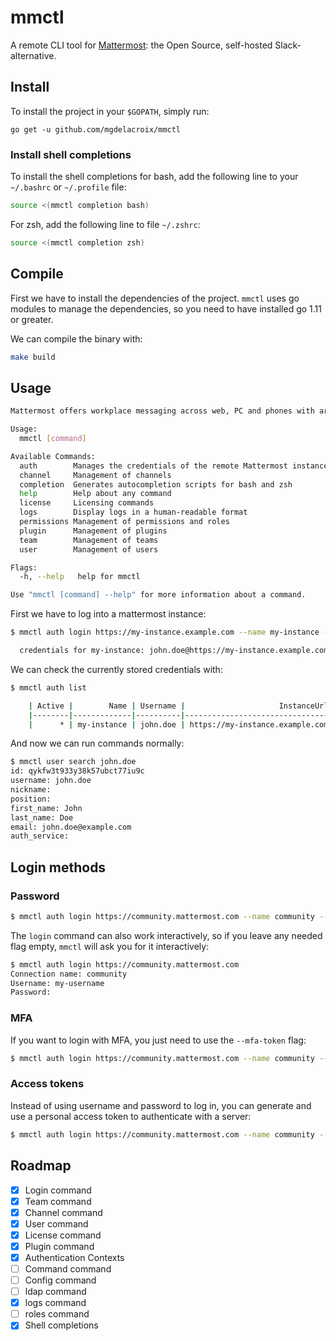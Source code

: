 # mmctl

A remote CLI tool for
[Mattermost](https://github.com/mattermost/mattermost-server): the
Open Source, self-hosted Slack-alternative.

## Install

To install the project in your `$GOPATH`, simply run:

```
go get -u github.com/mgdelacroix/mmctl
```

### Install shell completions

To install the shell completions for bash, add the following line to
your `~/.bashrc` or `~/.profile` file:

```sh
source <(mmctl completion bash)
```

For zsh, add the following line to file `~/.zshrc`:

```sh
source <(mmctl completion zsh)
```

## Compile

First we have to install the dependencies of the project. `mmctl` uses
go modules to manage the dependencies, so you need to have installed
go 1.11 or greater.

We can compile the binary with:

```sh
make build
```

## Usage

```sh
Mattermost offers workplace messaging across web, PC and phones with archiving, search and integration with your existing systems. Documentation available at https://docs.mattermost.com

Usage:
  mmctl [command]

Available Commands:
  auth        Manages the credentials of the remote Mattermost instances
  channel     Management of channels
  completion  Generates autocompletion scripts for bash and zsh
  help        Help about any command
  license     Licensing commands
  logs        Display logs in a human-readable format
  permissions Management of permissions and roles
  plugin      Management of plugins
  team        Management of teams
  user        Management of users

Flags:
  -h, --help   help for mmctl

Use "mmctl [command] --help" for more information about a command.
```

First we have to log into a mattermost instance:

```sh
$ mmctl auth login https://my-instance.example.com --name my-instance --username john.doe --password mysupersecret

  credentials for my-instance: john.doe@https://my-instance.example.com stored

```

We can check the currently stored credentials with:

```sh
$ mmctl auth list

    | Active |        Name | Username |                     InstanceUrl |
    |--------|-------------|----------|---------------------------------|
    |      * | my-instance | john.doe | https://my-instance.example.com |

```

And now we can run commands normally:

```sh
$ mmctl user search john.doe
id: qykfw3t933y38k57ubct77iu9c
username: john.doe
nickname:
position:
first_name: John
last_name: Doe
email: john.doe@example.com
auth_service:
```

## Login methods

### Password

```sh
$ mmctl auth login https://community.mattermost.com --name community --username my-username --password mysupersecret
```

The `login` command can also work interactively, so if you leave any
needed flag empty, `mmctl` will ask you for it interactively:

```sh
$ mmctl auth login https://community.mattermost.com
Connection name: community
Username: my-username
Password:
```

### MFA

If you want to login with MFA, you just need to use the `--mfa-token`
flag:

```sh
$ mmctl auth login https://community.mattermost.com --name community --username my-username --password mysupersecret --mfa-token 123456
```

### Access tokens

Instead of using username and password to log in, you can generate and
use a personal access token to authenticate with a server:

```sh
$ mmctl auth login https://community.mattermost.com --name community --username my-username --access-token MY_ACCESS_TOKEN
```

## Roadmap

 - [X] Login command
 - [X] Team command
 - [X] Channel command
 - [X] User command
 - [X] License command
 - [X] Plugin command
 - [X] Authentication Contexts
 - [ ] Command command
 - [ ] Config command
 - [ ] ldap command
 - [X] logs command
 - [ ] roles command
 - [X] Shell completions
